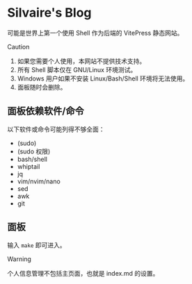 # Silvaire's Blog
可能是世界上第一个使用 Shell 作为后端的 VitePress 静态网站。
> [!CAUTION]
> 1. 如果您需要个人使用，本网站不提供技术支持。
> 2. 所有 Shell 脚本仅在 GNU/Linux 环境测试。
> 3. Windows 用户如果不安装 Linux/Bash/Shell 环境将无法使用。
> 4. 面板随时会删除。

## 面板依赖软件/命令
以下软件或命令可能列得不够全面：
- (sudo)
- (sudo 权限)
- bash/shell
- whiptail
- jq
- vim/nvim/nano
- sed
- awk
- git

## 面板
输入 ```make``` 即可进入。
> [!WARNING]
> 个人信息管理不包括主页面，也就是 index.md 的设置。
